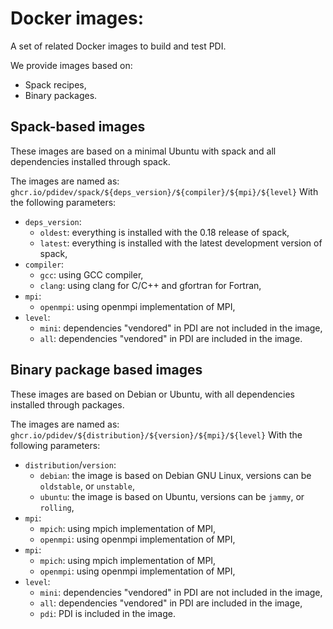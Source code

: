 # Docker images:

A set of related Docker images to build and test PDI.

We provide images based on:
* Spack recipes,
* Binary packages.

## Spack-based images

These images are based on a minimal Ubuntu with spack and all dependencies installed through spack.

The images are named as: `ghcr.io/pdidev/spack/${deps_version}/${compiler}/${mpi}/${level}`
With the following parameters:
* `deps_version`:
  - `oldest`: everything is installed with the 0.18 release of spack,
  - `latest`: everything is installed with the latest development version of spack,
* `compiler`:
  - `gcc`:   using GCC compiler,
  - `clang`: using clang for C/C++ and gfortran for Fortran,
* `mpi`:
  - `openmpi`: using openmpi implementation of MPI,
* `level`:
  - `mini`: dependencies "vendored" in PDI are not included in the image,
  - `all`: dependencies "vendored" in PDI are included in the image.


## Binary package based images

These images are based on Debian or Ubuntu, with all dependencies installed through packages.

The images are named as: `ghcr.io/pdidev/${distribution}/${version}/${mpi}/${level}`
With the following parameters:
* `distribution`/`version`:
  - `debian`: the image is based on Debian GNU Linux, versions can be `oldstable`, or `unstable`,
  - `ubuntu`: the image is based on Ubuntu, versions can be `jammy`, or `rolling`,
* `mpi`:
  - `mpich`: using mpich implementation of MPI,
  - `openmpi`: using openmpi implementation of MPI,
* `mpi`:
  - `mpich`: using mpich implementation of MPI,
  - `openmpi`: using openmpi implementation of MPI,
* `level`:
  - `mini`: dependencies "vendored" in PDI are not included in the image,
  - `all`: dependencies "vendored" in PDI are included in the image,
  - `pdi`: PDI is included in the image.
